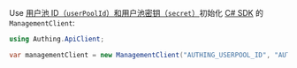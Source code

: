 Use [用户池 ID（`userPoolId`）和用户池密钥（`secret`）](/guides/faqs/get-userpool-id-and-secret.md)初始化 [C# SDK](/en/reference/sdk-for-csharp/) 的 `ManagementClient`:

```csharp
using Authing.ApiClient;

var managementClient = new ManagementClient("AUTHING_USERPOOL_ID", "AUTHING_USERPOOL_SECRET");
```

